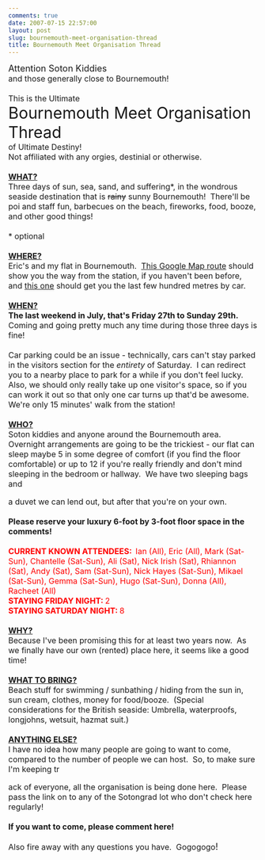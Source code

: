```yaml
---
comments: true
date: 2007-07-15 22:57:00
layout: post
slug: bournemouth-meet-organisation-thread
title: Bournemouth Meet Organisation Thread
---
```


<font size="4">Attention Soton Kiddies<br /><font size="3">and those generally close to Bournemouth!<br /><br />This is the Ultimate<br /><font size="6">Bournemouth Meet Organisation Thread<br /><font size="3">of Ultimate Destiny!<br />Not affiliated with any orgies, destinial or otherwise.<br /><br /><u><b>WHAT?<br /></b></u>Three days of sun, sea, sand, and suffering*, in the wondrous seaside destination that is <strike>rainy</strike> sunny Bournemouth!&nbsp; There'll be poi and staff fun, barbecues on the beach, fireworks, food, booze, and other good things!<br /><br />* optional<br /><br /><u><b>WHERE?<br /></b></u>Eric's and my flat in Bournemouth.&nbsp; <a href="http://maps.google.co.uk/maps/ms?ie=UTF8&amp;hl=en&amp;om=1&amp;msa=0&amp;msid=116509304024152404618.00043619e17aae03ab55c&amp;ll=50.725888,-1.867719&amp;spn=0.006765,0.018539&amp;t=h&amp;z=16">This Google Map route</a> should show you the way from the station, if you haven't been before, and <a href="http://maps.google.co.uk/maps/ms?msa=0&amp;ll=50.723267,-1.874317&amp;spn=0.003382,0.00927&amp;t=h&amp;z=17&amp;om=1&amp;msid=116509304024152404618.0004361a05185d658a294">this one</a> should get you the last few hundred metres by car.<br /><br /><u><b>WHEN?</b></u><br /><b>The last weekend in July, that's Friday 27th to Sunday 29th.</b>&nbsp; Coming and going pretty much any time during those three days is fine!<br /><br />Car parking could be an issue - technically, cars can't stay parked in the visitors section for the *entirety* of Saturday.&nbsp; I can redirect you to a nearby place to park for a while if you don't feel lucky.&nbsp; Also, we should only really take up one visitor's space, so if you can work it out so that only one car turns up that'd be awesome.&nbsp; We're only 15 minutes' walk from the station!<br /><br /><u><b>WHO?<br /></b></u>Soton kiddies and anyone around the Bournemouth area.&nbsp; Overnight arrangements are going to be the trickiest - our flat can sleep maybe 5 in some degree of comfort (if you find the floor comfortable) or up to 12 if you're really friendly and don't mind sleeping in the bedroom or hallway.&nbsp; We have two sleeping bags and  

 a duvet we can lend out, but after that you're on your own.<br /><br /><b>Please reserve your luxury 6-foot by 3-foot floor space in the comments!<br /><br /><font color="#ff0000">CURRENT KNOWN ATTENDEES:&nbsp; </font></b><font color="#ff0000">Ian (All), Eric (All), Mark (Sat-Sun), Chantelle (Sat-Sun), Ali (Sat), Nick Irish (Sat), Rhiannon (Sat), Andy (Sat), Sam (Sat-Sun), Nick Hayes (Sat-Sun), Mikael (Sat-Sun), Gemma (Sat-Sun), Hugo (Sat-Sun), Donna (All), Racheet (All)<br /><b>STAYING FRIDAY NIGHT: </b>2<br /><b>STAYING SATURDAY NIGHT: </b>8<br /></font><b><br /><u>WHY?<br /></u></b>Because I've been promising this for at least two years now.&nbsp; As we finally have our own (rented) place here, it seems like a good time!<br /><br /><u><b>WHAT TO BRING?<br /></b></u>Beach stuff for swimming / sunbathing / hiding from the sun in, sun cream, clothes, money for food/booze.&nbsp; (Special considerations for the British seaside: Umbrella, waterproofs, longjohns, wetsuit, hazmat suit.)<br /><br /><b><u>ANYTHING ELSE?<br /></u></b>I have no idea how many people are going to want to come, compared to the number of people we can host.&nbsp; So, to make sure I'm keeping tr  

ack of everyone, all the organisation is being done here.&nbsp; Please pass the link on to any of the Sotongrad lot who don't check here regularly!<br /><br /><b>If you want to come, please comment here!<br /><br /></b>Also fire away with any questions you have.&nbsp; Gogogogo<font size="4">!</font></font></font></font></font>
